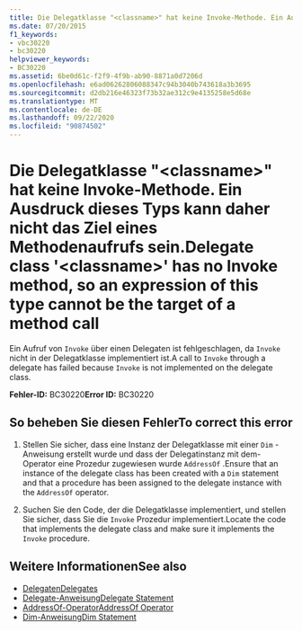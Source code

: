 ```yaml
---
title: Die Delegatklasse "<classname>" hat keine Invoke-Methode. Ein Ausdruck dieses Typs kann daher nicht das Ziel eines Methodenaufrufs sein.
ms.date: 07/20/2015
f1_keywords:
- vbc30220
- bc30220
helpviewer_keywords:
- BC30220
ms.assetid: 6be0d61c-f2f9-4f9b-ab90-8871a0d7206d
ms.openlocfilehash: e6ad06262806088347c94b3040b743618a3b3695
ms.sourcegitcommit: d2db216e46323f73b32ae312c9e4135258e5d68e
ms.translationtype: MT
ms.contentlocale: de-DE
ms.lasthandoff: 09/22/2020
ms.locfileid: "90874502"
---
```

# <a name="delegate-class-classname-has-no-invoke-method-so-an-expression-of-this-type-cannot-be-the-target-of-a-method-call"></a><span data-ttu-id="02c80-102">Die Delegatklasse "\<classname>" hat keine Invoke-Methode. Ein Ausdruck dieses Typs kann daher nicht das Ziel eines Methodenaufrufs sein.</span><span class="sxs-lookup"><span data-stu-id="02c80-102">Delegate class '\<classname>' has no Invoke method, so an expression of this type cannot be the target of a method call</span></span>

<span data-ttu-id="02c80-103">Ein Aufruf von `Invoke` über einen Delegaten ist fehlgeschlagen, da `Invoke` nicht in der Delegatklasse implementiert ist.</span><span class="sxs-lookup"><span data-stu-id="02c80-103">A call to `Invoke` through a delegate has failed because `Invoke` is not implemented on the delegate class.</span></span>  
  
 <span data-ttu-id="02c80-104">**Fehler-ID:** BC30220</span><span class="sxs-lookup"><span data-stu-id="02c80-104">**Error ID:** BC30220</span></span>  
  
## <a name="to-correct-this-error"></a><span data-ttu-id="02c80-105">So beheben Sie diesen Fehler</span><span class="sxs-lookup"><span data-stu-id="02c80-105">To correct this error</span></span>  
  
1. <span data-ttu-id="02c80-106">Stellen Sie sicher, dass eine Instanz der Delegatklasse mit einer `Dim` -Anweisung erstellt wurde und dass der Delegatinstanz mit dem-Operator eine Prozedur zugewiesen wurde `AddressOf` .</span><span class="sxs-lookup"><span data-stu-id="02c80-106">Ensure that an instance of the delegate class has been created with a `Dim` statement and that a procedure has been assigned to the delegate instance with the `AddressOf` operator.</span></span>  
  
2. <span data-ttu-id="02c80-107">Suchen Sie den Code, der die Delegatklasse implementiert, und stellen Sie sicher, dass Sie die `Invoke` Prozedur implementiert.</span><span class="sxs-lookup"><span data-stu-id="02c80-107">Locate the code that implements the delegate class and make sure it implements the `Invoke` procedure.</span></span>  
  
## <a name="see-also"></a><span data-ttu-id="02c80-108">Weitere Informationen</span><span class="sxs-lookup"><span data-stu-id="02c80-108">See also</span></span>

- [<span data-ttu-id="02c80-109">Delegaten</span><span class="sxs-lookup"><span data-stu-id="02c80-109">Delegates</span></span>](../../programming-guide/language-features/delegates/index.md)
- [<span data-ttu-id="02c80-110">Delegate-Anweisung</span><span class="sxs-lookup"><span data-stu-id="02c80-110">Delegate Statement</span></span>](../statements/delegate-statement.md)
- [<span data-ttu-id="02c80-111">AddressOf-Operator</span><span class="sxs-lookup"><span data-stu-id="02c80-111">AddressOf Operator</span></span>](../operators/addressof-operator.md)
- [<span data-ttu-id="02c80-112">Dim-Anweisung</span><span class="sxs-lookup"><span data-stu-id="02c80-112">Dim Statement</span></span>](../statements/dim-statement.md)
